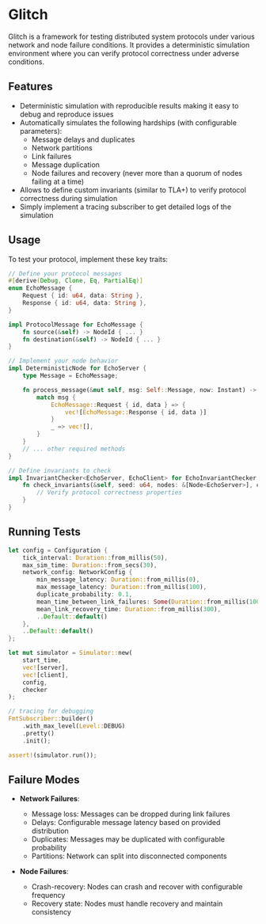 # Glitch

Glitch is a framework for testing distributed system protocols under various network and node failure conditions. It provides a deterministic simulation environment where you can verify protocol correctness under adverse conditions.

## Features

- Deterministic simulation with reproducible results making it easy to debug and reproduce issues
- Automatically simulates the following hardships (with configurable parameters):
  - Message delays and duplicates
  - Network partitions
  - Link failures
  - Message duplication
  - Node failures and recovery (never more than a quorum of nodes failing at a time)
- Allows to define custom invariants (similar to TLA+) to verify protocol correctness during simulation
- Simply implement a tracing subscriber to get detailed logs of the simulation

## Usage

To test your protocol, implement these key traits:

```rust
// Define your protocol messages
#[derive(Debug, Clone, Eq, PartialEq)]
enum EchoMessage {
    Request { id: u64, data: String },
    Response { id: u64, data: String },
}

impl ProtocolMessage for EchoMessage {
    fn source(&self) -> NodeId { ... }
    fn destination(&self) -> NodeId { ... }
}

// Implement your node behavior
impl DeterministicNode for EchoServer {
    type Message = EchoMessage;

    fn process_message(&mut self, msg: Self::Message, now: Instant) -> Vec<Self::Message> {
        match msg {
            EchoMessage::Request { id, data } => {
                vec![EchoMessage::Response { id, data }]
            }
            _ => vec![],
        }
    }
    // ... other required methods
}

// Define invariants to check
impl InvariantChecker<EchoServer, EchoClient> for EchoInvariantChecker {
    fn check_invariants(&self, seed: u64, nodes: &[Node<EchoServer>], clients: &[EchoClient]) {
        // Verify protocol correctness properties
    }
}
```

## Running Tests

```rust
let config = Configuration {
    tick_interval: Duration::from_millis(50),
    max_sim_time: Duration::from_secs(30),
    network_config: NetworkConfig {
        min_message_latency: Duration::from_millis(0),
        max_message_latency: Duration::from_millis(100),
        duplicate_probability: 0.1,
        mean_time_between_link_failures: Some(Duration::from_millis(1000)),
        mean_link_recovery_time: Duration::from_millis(300),
        ..Default::default()
    },
    ..Default::default()
};

let mut simulator = Simulator::new(
    start_time,
    vec![server],
    vec![client],
    config,
    checker
);

// tracing for debugging
FmtSubscriber::builder()
    .with_max_level(Level::DEBUG)
    .pretty()
    .init();

assert!(simulator.run());
```

## Failure Modes

- **Network Failures**:

  - Message loss: Messages can be dropped during link failures
  - Delays: Configurable message latency based on provided distribution
  - Duplicates: Messages may be duplicated with configurable probability
  - Partitions: Network can split into disconnected components

- **Node Failures**:
  - Crash-recovery: Nodes can crash and recover with configurable frequency
  - Recovery state: Nodes must handle recovery and maintain consistency
